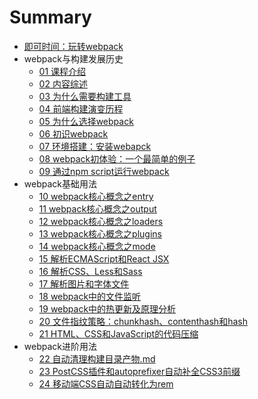 # Summary

* [即可时间：玩转webpack](README.md)
* webpack与构建发展历史
  * [01 课程介绍](./chapter1-01-课程介绍.md)
  * [02 内容综述](./chapter1-02-内容综述.md)
  * [03 为什么需要构建工具](./chapter1-03-为什么需要构建工具.md)
  * [04 前端构建演变历程](./chapter1-04-前端构建演变历程.md)
  * [05 为什么选择webpack](./chapter1-05-为什么选择webpack.md)
  * [06 初识webpack](./chapter1-06-初识webpack.md)
  * [07 环境搭建：安装webapck](./chapter1-07-环境搭建：安装webapck.md)
  * [08 webpack初体验：一个最简单的例子](./chapter1-08-webpack初体验：一个最简单的例子.md)
  * [09 通过npm script运行webpack](./chapter1-09-通过npm-script运行webpack.md)
* webpack基础用法
  * [10 webpack核心概念之entry](./chapter2-10-webpack核心概念之entry.md)
  * [11 webpack核心概念之output](./chapter2-11-webpack核心概念之output.md)
  * [12 webpack核心概念之loaders](./chapter2-12-webpack核心概念之loaders.md)
  * [13 webpack核心概念之plugins](./chapter2-13-webpack核心概念之plugins.md)
  * [14 webpack核心概念之mode](./chapter2-14-webpack核心概念之mode.md)
  * [15 解析ECMAScript和React JSX](./chapter2-15-解析ECMAScript和React-JSX.md)
  * [16 解析CSS、Less和Sass](./chapter2-16-解析CSS、Less和Sass.md)
  * [17 解析图片和字体文件](./chapter2-17-解析图片和字体文件.md)
  * [18 webpack中的文件监听](./chapter2-18-webpack中的文件监听.md)
  * [19 webpack中的热更新及原理分析](./chapter2-19-webpack中的热更新及原理分析.md)
  * [20 文件指纹策略：chunkhash、contenthash和hash](./chapter2-20-文件指纹策略：chunkhash、contenthash和hash.md)
  * [21 HTML、CSS和JavaScript的代码压缩](./chapter2-21-HTML、CSS和JavaScript的代码压缩.md)
* webpack进阶用法
  * [22 自动清理构建目录产物.md](./chapter3-22-自动清理构建目录产物.md)
  * [23 PostCSS插件和autoprefixer自动补全CSS3前缀](./chapter3-23-PostCSS插件和autoprefixer自动补全CSS3前缀.md)
  * [24 移动端CSS自动自动转化为rem](./chapter3-24-移动端CSS自动自动转化为rem.md)

